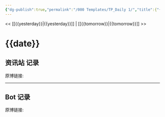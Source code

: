 ```yaml
---
{"dg-publish":true,"permalink":"/000 Templates/TP_Daily 1/","title":{"{ date }":null},"created":"2022-12-08T10:48:45.819+08:00","updated":"2022-12-08T10:48:45.819+08:00"}
---
```



<< [[{{yesterday}}\|{{yesterday}}]] | [[{{tomorrow}}\|{{tomorrow}}]] >>
# {{date}}

## 资讯站 记录

原博链接: 


---
## Bot 记录

原博链接: 


